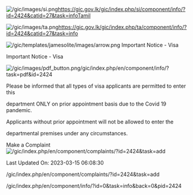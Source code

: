 <!-- Source: https://gic.gov.lk/gic/index.php/en/component/info/?id=2424&catid=27&task=info -->

![/gic/images/si.png](/gic/images/si.png)https://gic.gov.lk/gic/index.php/si/component/info/?id=2424&catid=27&task=infoTamil

![/gic/images/ta.png](/gic/images/ta.png)https://gic.gov.lk/gic/index.php/ta/component/info/?id=2424&catid=27&task=info

![/gic/templates/jamesolite/images/arrow.png](/gic/templates/jamesolite/images/arrow.png) Important Notice - Visa

Important Notice - Visa

![/gic/images/pdf_button.png](/gic/images/pdf_button.png)/gic/index.php/en/component/info/?task=pdf&id=2424

Please be informed that all types of visa applicants are permitted to enter this

department ONLY on prior appointment basis due to the Covid 19 pandemic.

Applicants without prior appointment will not be allowed to enter the

departmental premises under any circumstances.

Make a Complaint ![/gic/index.php/en/component/complaints/?id=2424&task=add](/gic/index.php/en/component/complaints/?id=2424&task=add)

Last Updated On: 2023-03-15 06:08:30

/gic/index.php/en/component/complaints/?id=2424&task=add

/gic/index.php/en/component/info/?id=0&task=info&back=0&pid=2424